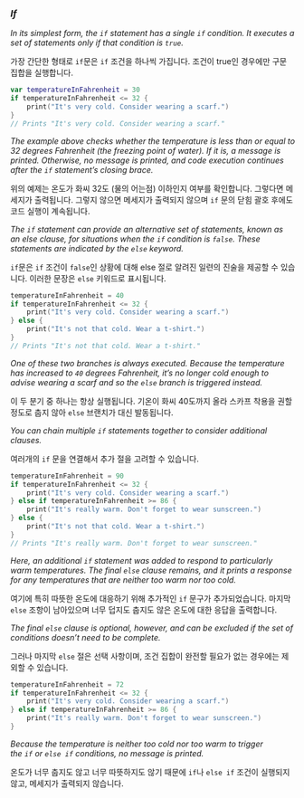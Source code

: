 ### *If*

*In its simplest form, the `if` statement has a single `if` condition. It executes a set of statements only if that condition is `true`.*

가장 간단한 형태로 `if`문은 `if` 조건을 하나씩 가집니다. 조건이 true인 경우에만 구문 집합을 실행합니다.

```swift
var temperatureInFahrenheit = 30
if temperatureInFahrenheit <= 32 {
    print("It's very cold. Consider wearing a scarf.")
}
// Prints "It's very cold. Consider wearing a scarf."
```

*The example above checks whether the temperature is less than or equal to 32 degrees Fahrenheit (the freezing point of water). If it is, a message is printed. Otherwise, no message is printed, and code execution continues after the `if` statement’s closing brace.*

위의 예제는 온도가 화씨 32도 (물의 어는점) 이하인지 여부를 확인합니다. 그렇다면 메세지가 출력됩니다. 그렇지 않으면 메세지가 출력되지 않으며 `if` 문의 닫힘 괄호 후에도 코드 실행이 계속됩니다.

*The `if` statement can provide an alternative set of statements, known as an else clause, for situations when the `if` condition is `false`. These statements are indicated by the `else` keyword.*

`if`문은 `if` 조건이 `false`인 상황에 대해 else 절로 알려진 일련의 진술을 제공할 수 있습니다. 이러한 문장은 `else` 키워드로 표시됩니다.

```swift
temperatureInFahrenheit = 40
if temperatureInFahrenheit <= 32 {
    print("It's very cold. Consider wearing a scarf.")
} else {
    print("It's not that cold. Wear a t-shirt.")
}
// Prints "It's not that cold. Wear a t-shirt."
```

*One of these two branches is always executed. Because the temperature has increased to `40` degrees Fahrenheit, it’s no longer cold enough to advise wearing a scarf and so the `else` branch is triggered instead.*

이 두 분기 중 하나는 항상 실행됩니다. 기온이 화씨 40도까지 올라 스카프 착용을 권할 정도로 춥지 않아 `else` 브랜치가 대신 발동됩니다.

*You can chain multiple `if` statements together to consider additional clauses.*

여러개의 `if` 문을 연결해서 추가 절을 고려할 수 있습니다.

```swift
temperatureInFahrenheit = 90
if temperatureInFahrenheit <= 32 {
    print("It's very cold. Consider wearing a scarf.")
} else if temperatureInFahrenheit >= 86 {
    print("It's really warm. Don't forget to wear sunscreen.")
} else {
    print("It's not that cold. Wear a t-shirt.")
}
// Prints "It's really warm. Don't forget to wear sunscreen."
```

*Here, an additional `if` statement was added to respond to particularly warm temperatures. The final `else` clause remains, and it prints a response for any temperatures that are neither too warm nor too cold.*

여기에 특히 따뜻한 온도에 대응하기 위해 추가적인 `if` 문구가 추가되었습니다. 마지막 `else` 조항이 남아있으며 너무 덥지도 춥지도 않은 온도에 대한 응답을 출력합니다.

*The final `else` clause is optional, however, and can be excluded if the set of conditions doesn’t need to be complete.*

그러나 마지막 `else` 절은 선택 사항이며, 조건 집합이 완전할 필요가 없는 경우에는 제외할 수 있습니다.

```swift
temperatureInFahrenheit = 72
if temperatureInFahrenheit <= 32 {
    print("It's very cold. Consider wearing a scarf.")
} else if temperatureInFahrenheit >= 86 {
    print("It's really warm. Don't forget to wear sunscreen.")
}
```

*Because the temperature is neither too cold nor too warm to trigger the `if` or `else if` conditions, no message is printed.*

온도가 너무 춥지도 않고 너무 따뜻하지도 않기 때문에 `if`나 `else if` 조건이 실행되지 않고, 메세지가 출력되지 않습니다.
